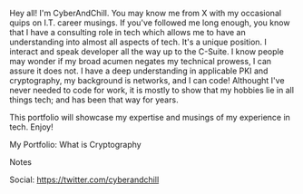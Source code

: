 Hey all! I'm CyberAndChill. You may know me from X with my occasional quips on I.T. career musings. If you've followed me long enough, you know that I have a consulting role in tech which allows me to have an understanding into almost all aspects of tech. It's a unique position. I interact and speak developer all the way up to the C-Suite. I know people may wonder if my broad acumen negates my technical prowess, I can assure it does not. I have a deep understanding in applicable PKI and cryptography, my background is networks, and I can code! Althought I've never needed to code for work, it is mostly to show that my hobbies lie in all things tech; and has been that way for years.

This portfolio will showcase my expertise and musings of my experience in tech. Enjoy!

My Portfolio:
What is Cryptography

Notes

Social:
https://twitter.com/cyberandchill
